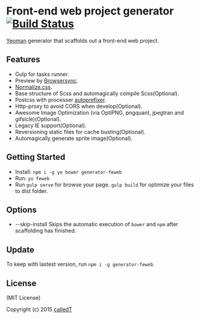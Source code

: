 # Front-end web project generator[![Build Status](https://travis-ci.org/calledT/generator-feweb.svg?branch=master)](https://travis-ci.org/calledT/generator-feweb)

[Yeoman](http://yeoman.io) generator that scaffolds out a front-end web project.

## Features

* Gulp for tasks runner.
* Preview by [Browsersync](http://www.browsersync.io/).
* [Normalize.css](https://github.com/necolas/normalize.css).
* Base structure of Scss and automagically compile Scss(Optional).
* Postcss with processer [autoprefixer](https://github.com/postcss/autoprefixer).
* Http-proxy to avoid CORS when develop(Optional).
* Awesome Image Optimization (via OptiPNG, pngquant, jpegtran and gifsicle)(Optional).
* Legacy IE support(Optional).
* Reversioning static files for cache busting(Optional).
* Automagically generate sprite image(Optional).

## Getting Started

- Install: `npm i -g yo bower generator-feweb`
- Run: `yo feweb`
- Run `gulp serve` for browse your page. `gulp build` for optimize your files to dist folder. 

## Options

* --skip-install
  Skips the automatic execution of `bower` and `npm` after scaffolding has finished.

## Update

To keep with lastest version, run `npm i -g generator-feweb`.

## License

(MIT License)

Copyright (c) 2015 [calledT](//calledt.com)

